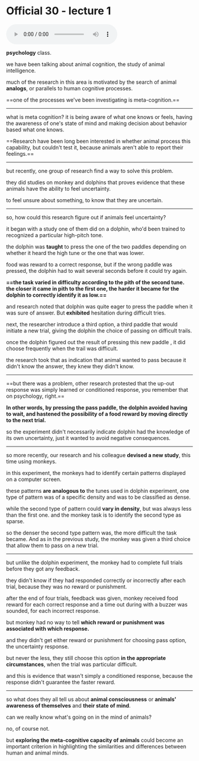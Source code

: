 # Official 30 - lecture 1
<audio controls>
  <source src="../audio/Official 30 - lecture 1.mp3">
</audio>

**psychology** class.

we have been talking about animal cognition, the study of animal intelligence. 

much of the research in this area is motivated by the search of animal **analogs**, or parallels to human cognitive processes. 

==one of the processes we've been investigating is meta-cognition.==

----

what is meta cognition? it is being aware of what one knows or feels, having the awareness of one's state of  mind and making decision about behavior based what one knows. 

==Research have been long been interested in whether animal process this capability, but couldn't test it, because animals aren't able to report their feelings.==

----

but recently, one group of research find a way to solve this problem. 

they did studies on monkey and dolphins that proves evidence that these animals have the ability to feel uncertainty. 

to feel unsure about something, to know that they are uncertain.

----

so, how  could this research figure out if animals feel uncertainty?

it began with a study one of them did on a dolphin, who'd been trained to recognized a particular high-pitch tone.

the dolphin was **taught** to press the one of the two paddles depending on whether it heard the high tune or the one that was lower. 

food was reward to a correct response, but if the wrong paddle was pressed, the dolphin had to wait several seconds before it could try again. 

**==the task varied in difficulty according to the pith of the second tune. the closer it came in pith to the first one, the harder it became for the dolphin to correctly identify it as low.==** 

and research noted that dolphin was quite eager to press the paddle when it was sure of answer. But **exhibited** hesitation during difficult tries. 

next, the researcher introduce a third option, a third paddle that would initiate a new trial, giving the dolphin the choice of passing on difficult trails. 

once the dolphin figured out the result of pressing this new paddle , it did choose frequently when the trail was difficult.

the research took that as indication that animal wanted to pass because it didn't know the answer, they knew they didn't know. 

-----

==but there was a problem, other research protested that the up-out response was simply learned or conditioned response, you remember that on psychology, right.==

**In other words, by pressing the pass paddle, the dolphin avoided having to wait, and hastened the possibility of a food reward by moving directly to the next trial.** 

so the experiment didn't necessarily  indicate dolphin had the knowledge of its own uncertainty, just it wanted to avoid negative consequences. 

----

so more recently, our research and his colleague **devised a new study**, this time using monkeys. 

in this experiment, the monkeys had to identify certain patterns displayed on a computer screen.

these patterns **are analogous to** the tunes used in dolphin experiment, one type of pattern was of a specific density and was to be classified as dense.  

while the second type of pattern  could **vary in density**, but was always less than the first one. and the monkey task is to identify the second type as sparse. 

so the denser the second type pattern was, the more difficult the task became. And as in the previous study, the monkey was given a third choice that allow them to pass on a new trial. 

-----

but unlike the dolphin experiment, the monkey had to complete full trials before they got any feedback. 

they didn't know if they had responded correctly or incorrectly after each trial, because they was no reward or punishment. 

after the end of four trials, feedback was given, monkey received food reward for each correct response and a time out during with a buzzer was sounded, for each incorrect response. 

but monkey had no way to tell **which reward or punishment was associated with which response.**

and they didn't get either reward or punishment for choosing pass option, the uncertainty response.

but never the less, they still choose this option **in the appropriate circumstances**, when the trial was particular difficult. 

and this is evidence that wasn't simply a conditioned response, because the response didn't guarantee the faster reward. 

-----

so what does they all tell us about **animal consciousness** or **animals' awareness of themselves** and **their state of mind**. 

can we really know what's going on in the mind of animals?

no, of course not.

but **exploring the meta-cognitive capacity of animals** could become an important criterion in highlighting the similarities and differences between human and animal minds.